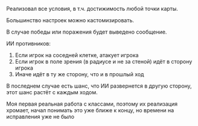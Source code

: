 Реализовал все условия, в т.ч. достижимость любой точки карты.

Большинство настроек можно кастомизировать.

В случае победы или поражения будет выведено сообщение.

ИИ противников:

1. Если игрок на соседней клетке, атакует игрока
2. Если игрок в поле зрения (в радиусе и не за стеной) идёт в сторону игрока
3. Иначе идёт в ту же сторону, что и в прошлый ход

В последнем случае есть шанс, что ИИ развернется в другую сторону, этот шанс растёт с каждым ходом.

Моя первая реальная работа с классами, поэтому их реализация хромает, начал понимать это уже ближе к концу, но времени на исправления уже не было

